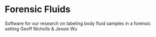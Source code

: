 # Forensic Fluids
 
Software for our research on labeling body fluid samples in a forensic setting
Geoff Nicholls & Jessie Wu
